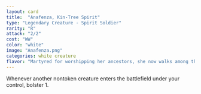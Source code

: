 ```yaml
---
layout: card
title:  "Anafenza, Kin-Tree Spirit"
type: "Legendary Creature - Spirit Soldier"
rarity: "R"
attack: "2/2"
cost: "WW"
color: "white"
image: "Anafenza.png"
categories: white creature
flavor: "Martyred for worshipping her ancestors, she now walks among them."
---
```


Whenever another nontoken creature enters the battlefield under your control, bolster 1.
